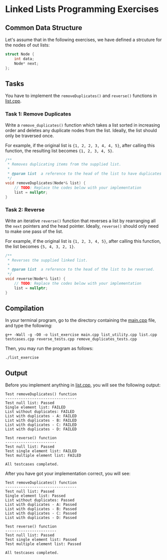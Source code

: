 # Linked Lists Programming Exercises

## Common Data Structure

Let's assume that in the following exercises, we have defined a strcuture for
the nodes of out lists:

```c++
struct Node {
    int data;
    Node* next;
};
```

## Tasks

You have to implement the ```removeDuplicates()``` and ```reverse()``` functions
in [list.cpp](list.cpp).

### Task 1: Remove Duplicates

Write a ```remove_duplicates()``` function which takes a list sorted in 
increasing order and deletes any duplicate nodes from the list. Ideally, the 
list should only be traversed once.

For example, if the original list is ```{1, 2, 2, 3, 4, 4, 5}```, after calling
this function, the resulting list becomes ```{1, 2, 3, 4, 5}```.

```c++
/**
 * Removes duplicating items from the supplied list.
 * 
 * @param list  a reference to the head of the list to have duplicates removed.
 */
void removeDuplicates(Node*& list) {
    // TODO: Replace the codes below with your implementation
    list = nullptr;
}
```

### Task 2: Reverse

Write an iterative ```reverse()``` function that reverses a list by rearranging 
all the ```next``` pointers and the head pointer. Ideally, ```reverse()``` 
should only need to make one pass of the list. 

For example, if the original list is ```{1, 2, 3, 4, 5}```, after calling this
function, the list becomes ```{5, 4, 3, 2, 1}```.

```c++
/**
 * Reverses the supplied linked list.
 * 
 * @param list  a reference to the head of the list to be reversed.
 */
void reverse(Node*& list) {
    // TODO: Replace the codes below with your implementation
    list = nullptr;
}
```

## Compilation

In your terminal program, go to the directory containing the [main.cpp](main.cpp)
file, and type the following:

```
g++ -Wall -g -O0 -o list_exercise main.cpp list_utility.cpp list.cpp testcases.cpp reverse_tests.cpp remove_duplicates_tests.cpp
```

Then, you may run the program as follows:

```
./list_exercise
```

## Output

Before you implement anything in [list.cpp](list.cpp), you will see the following
output:

```
Test removeDuplicates() function
--------------------------------
Test null list: Passed
Single element list: FAILED
List without duplicates: FAILED
List with duplicates - A: FAILED
List with duplicates - B: FAILED
List with duplicates - C: FAILED
List with duplicates - D: FAILED

Test reverse() function
-----------------------
Test null list: Passed
Test single element list: FAILED
Test multiple element list: FAILED

All testcases completed.
```

After you have got your implementation correct, you will see:

```
Test removeDuplicates() function
--------------------------------
Test null list: Passed
Single element list: Passed
List without duplicates: Passed
List with duplicates - A: Passed
List with duplicates - B: Passed
List with duplicates - C: Passed
List with duplicates - D: Passed

Test reverse() function
-----------------------
Test null list: Passed
Test single element list: Passed
Test multiple element list: Passed

All testcases completed.
```
